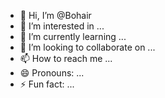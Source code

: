 - 👋 Hi, I’m @Bohair
- 👀 I’m interested in ...
- 🌱 I’m currently learning ...
- 💞️ I’m looking to collaborate on ...
- 📫 How to reach me ...
- 😄 Pronouns: ...
- ⚡ Fun fact: ...

<!---
Bohair/Bohair is a ✨ special ✨ repository because its `README.md` (this file) appears on your GitHub profile.
You can click the Preview link to take a look at your changes.
--->
